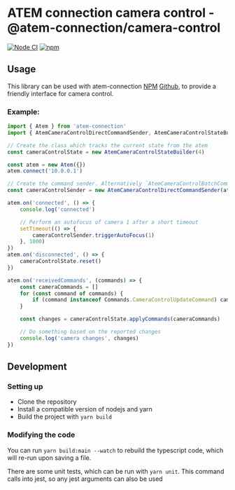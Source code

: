 # ATEM connection camera control - @atem-connection/camera-control

[![Node CI](https://github.com/julusian/atem-connection-camera-control/actions/workflows/CI.yaml/badge.svg)](https://github.com/julusian/atem-connection-camera-control/actions/workflows/CI.yaml)
[![npm](https://img.shields.io/npm/v/@atem-connection/camera-control)](https://www.npmjs.com/package/@atem-connection/camera-control)

## Usage

This library can be used with atem-connection [NPM](https://www.npmjs.com/package/atem-connection) [Github](https://github.com/nrkno/sofie-atem-connection), to provide a friendly interface for camera control.

### Example:

```ts
import { Atem } from 'atem-connection'
import { AtemCameraControlDirectCommandSender, AtemCameraControlStateBuilder } from '@atem-connection/camera-control'

// Create the class which tracks the current state from the atem
const cameraControlState = new AtemCameraControlStateBuilder(4)

const atem = new Atem({})
atem.connect('10.0.0.1')

// Create the command sender. Alternatively `AtemCameraControlBatchCommandSender` can be used to be able to batch multiple commands to be sent once
const cameraControlSender = new AtemCameraControlDirectCommandSender(atem)

atem.on('connected', () => {
	console.log('connected')

	// Perform an autofocus of camera 1 after a short timeout
	setTimeout(() => {
		cameraControlSender.triggerAutoFocus(1)
	}, 1000)
})
atem.on('disconnected', () => {
	cameraControlState.reset()
})

atem.on('receivedCommands', (commands) => {
	const cameraCommands = []
	for (const command of commands) {
		if (command instanceof Commands.CameraControlUpdateCommand) cameraCommands.push(command)
	}

	const changes = cameraControlState.applyCommands(cameraCommands)

	// Do something based on the reported changes
	console.log('camera changes', changes)
})
```

## Development

### Setting up

- Clone the repository
- Install a compatible version of nodejs and yarn
- Build the project with `yarn build`

### Modifying the code

You can run `yarn build:main --watch` to rebuild the typescript code, which will re-run upon saving a file.

There are some unit tests, which can be run with `yarn unit`. This command calls into jest, so any jest arguments can also be used
